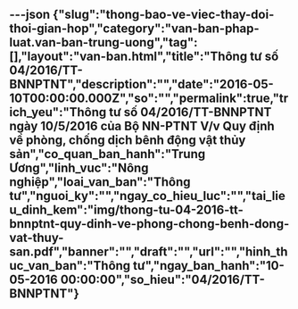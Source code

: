 ---json
{"slug":"thong-bao-ve-viec-thay-doi-thoi-gian-hop","category":"van-ban-phap-luat.van-ban-trung-uong","tag":[],"layout":"van-ban.html","title":"Thông tư số 04/2016/TT-BNNPTNT","description":"","date":"2016-05-10T00:00:00.000Z","so":"","permalink":true,"trich_yeu":"Thông tư số 04/2016/TT-BNNPTNT ngày 10/5/2016 của Bộ NN-PTNT V/v Quy định về phòng, chống dịch bênh động vật thủy sản","co_quan_ban_hanh":"Trung Ương","linh_vuc":"Nông nghiệp","loai_van_ban":"Thông tư","nguoi_ky":"","ngay_co_hieu_luc":"","tai_lieu_dinh_kem":"img/thong-tu-04-2016-tt-bnnptnt-quy-dinh-ve-phong-chong-benh-dong-vat-thuy-san.pdf","banner":"","draft":"","url":"","hinh_thuc_van_ban":"Thông tư","ngay_ban_hanh":"10-05-2016 00:00:00","so_hieu":"04/2016/TT-BNNPTNT"}
---
